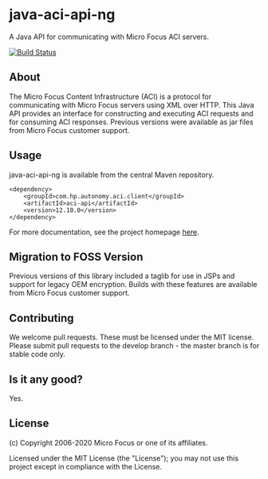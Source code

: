 # java-aci-api-ng

A Java API for communicating with Micro Focus ACI servers.

[![Build Status](https://travis-ci.org/microfocus-idol/java-aci-api-ng.svg?branch=master)](https://travis-ci.org/microfocus-idol/java-aci-api-ng)

## About
The Micro Focus Content Infrastructure (ACI) is a protocol for communicating with Micro Focus servers using XML over HTTP.
This Java API provides an interface for constructing and executing ACI requests and for consuming ACI responses. Previous
versions were available as jar files from Micro Focus customer support.


## Usage
java-aci-api-ng is available from the central Maven repository.

    <dependency>
        <groupId>com.hp.autonomy.aci.client</groupId>
        <artifactId>aci-api</artifactId>
        <version>12.10.0</version>
    </dependency>

For more documentation, see the project homepage [here](http://microfocus-idol.github.io/java-aci-api-ng).

## Migration to FOSS Version
Previous versions of this library included a taglib for use in JSPs and support for legacy OEM encryption. Builds with
these features are available from Micro Focus customer support.

## Contributing
We welcome pull requests. These must be licensed under the MIT license. Please submit pull requests to the develop
branch - the master branch is for stable code only.

## Is it any good?
Yes.

## License

(c) Copyright 2006-2020 Micro Focus or one of its affiliates.

Licensed under the MIT License (the "License"); you may not use this project except in compliance with the License.
